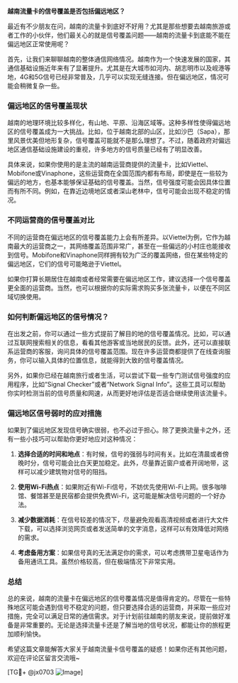 **越南流量卡的信号覆盖是否包括偏远地区？**

最近有不少朋友在问，越南的流量卡到底好不好用？尤其是那些想要去越南旅游或者工作的小伙伴，他们最关心的就是信号覆盖问题——越南的流量卡到底能不能在偏远地区正常使用呢？

首先，让我们来聊聊越南的整体通信网络情况。越南作为一个快速发展的国家，其通信基础设施近年来有了显著提升。尤其是在大城市如河内、胡志明市以及岘港等地，4G和5G信号已经非常普及，几乎可以实现无缝连接。但在偏远地区，情况可能会稍微复杂一些。

### **偏远地区的信号覆盖现状**
越南的地理环境比较多样化，有山地、平原、沿海区域等。这种多样性使得偏远地区的信号覆盖成为一大挑战。比如，位于越南北部的山区，比如沙巴（Sapa），那里风景优美但地形复杂，信号覆盖可能就不是那么理想了。不过，随着政府对偏远地区通信基础设施建设的重视，许多地方的信号质量已经有了明显改善。

具体来说，如果你使用的是主流的越南运营商提供的流量卡，比如Viettel、Mobifone或Vinaphone，这些运营商在全国范围内都有布局，即使是在一些较为偏远的地方，也基本能够保证基础的信号覆盖。当然，信号强度可能会因具体位置而有所不同。例如，在靠近边境地区或者深山老林中，信号可能会出现不稳定的情况。

### **不同运营商的信号覆盖对比**
不同的运营商在偏远地区的信号覆盖能力上会有所差异。以Viettel为例，它作为越南最大的运营商之一，其网络覆盖范围非常广，甚至在一些偏远的小村庄也能接收到信号。Mobifone和Vinaphone同样拥有较为广泛的覆盖网络，但在某些特定的偏远地区，它们的信号可能略逊于Viettel。

如果你打算长期居住在越南或者经常需要在偏远地区工作，建议选择一个信号覆盖更全面的运营商。当然，也可以根据你的实际需求购买多张流量卡，以便在不同区域切换使用。

### **如何判断偏远地区的信号情况？**
在出发之前，你可以通过一些方式提前了解目的地的信号覆盖情况。比如，可以通过互联网搜索相关的信息，看看其他游客或当地居民的反馈。此外，还可以直接联系运营商的客服，询问具体的信号覆盖范围。现在许多运营商都提供了在线查询服务，你可以输入具体的位置信息，就能得到大致的信号覆盖情况。

另外，如果你已经在越南旅行或者生活，可以尝试下载一些专门测试信号强度的应用程序，比如“Signal Checker”或者“Network Signal Info”。这些工具可以帮助你实时检测当前的信号质量和网速，从而更好地评估是否适合继续使用该流量卡。

### **偏远地区信号弱时的应对措施**
如果到了偏远地区发现信号确实很弱，也不必过于担心。除了更换流量卡之外，还有一些小技巧可以帮助你更好地应对这种情况：

1. **选择合适的时间和地点**：有时候，信号的强弱与时间有关。比如在清晨或者傍晚时分，信号可能会比白天更加稳定。此外，尽量靠近窗户或者开阔地带，这样可以减少建筑物对信号的阻挡。

2. **使用Wi-Fi热点**：如果附近有Wi-Fi信号，不妨优先使用Wi-Fi上网。很多咖啡馆、餐馆甚至是民宿都会提供免费Wi-Fi，这可能是解决信号问题的一个好办法。

3. **减少数据消耗**：在信号较差的情况下，尽量避免观看高清视频或者进行大文件下载，可以选择浏览网页或者发送简单的文字消息，这样可以有效降低对网络的需求。

4. **考虑备用方案**：如果信号真的无法满足你的需求，可以考虑携带卫星电话作为备用通讯工具。虽然价格较高，但在极端情况下非常实用。

### **总结**
总的来说，越南的流量卡在偏远地区的信号覆盖情况是值得肯定的。尽管在一些特殊地区可能会遇到信号不稳定的问题，但只要选择合适的运营商，并采取一些应对措施，完全可以满足日常的通信需求。对于计划前往越南的朋友来说，提前做好准备是非常重要的。无论是选择流量卡还是了解当地的信号状况，都能让你的旅程更加顺利愉快。

希望这篇文章能解答大家关于越南流量卡信号覆盖的疑惑！如果你还有其他问题，欢迎在评论区留言交流哦~ 

[TG💪+ @jx0703 ![Image](https://github.com/user-attachments/assets/dbca1d08-cadb-493c-b0ec-ad6f7a83f270)]